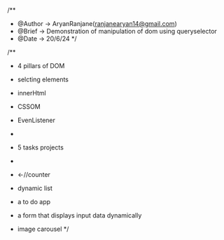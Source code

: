 /**
 * @Author -> AryanRanjane(ranjanearyan14@gmail.com)
 * @Brief -> Demonstration of manipulation of dom using queryselector
 * @Date -> 20/6/24
*/

/**
 * 4 pillars of DOM 
 * selcting elements 
 * innerHtml 
 * CSSOM
 * EvenListener 
 * 
 * 5 tasks projects
 * 
 * <-//counter 
 
 * dynamic list

 * a to do app 

 * a form that displays input data dynamically 

 * image carousel
 */

